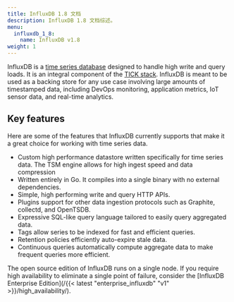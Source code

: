 ```yaml
---
title: InfluxDB 1.8 文档
description: InfluxDB 1.8 文档综述。
menu:
  influxdb_1_8:
    name: InfluxDB v1.8
weight: 1
---
```


InfluxDB is a [time series database](https://www.influxdata.com/time-series-database/) designed to handle high write and query loads.
It is an integral component of the
[TICK stack](https://influxdata.com/time-series-platform/).
InfluxDB is meant to be used as a backing store for any use case involving large amounts of timestamped data, including DevOps monitoring, application metrics, IoT sensor data, and real-time analytics.

## Key features

Here are some of the features that InfluxDB currently supports that make it a great choice for working with time series data.

* Custom high performance datastore written specifically for time series data.
The TSM engine allows for high ingest speed and data compression
* Written entirely in Go.
It compiles into a single binary with no external dependencies.
* Simple, high performing write and query HTTP APIs.
* Plugins support for other data ingestion protocols such as Graphite, collectd, and OpenTSDB.
* Expressive SQL-like query language tailored to easily query aggregated data.
* Tags allow series to be indexed for fast and efficient queries.
* Retention policies efficiently auto-expire stale data.
* Continuous queries automatically compute aggregate data to make frequent queries more efficient.

The open source edition of InfluxDB runs on a single node.
If you require high availability to eliminate a single point of failure, consider the [InfluxDB Enterprise Edition](/{{< latest "enterprise_influxdb" "v1" >}}/high_availability/).